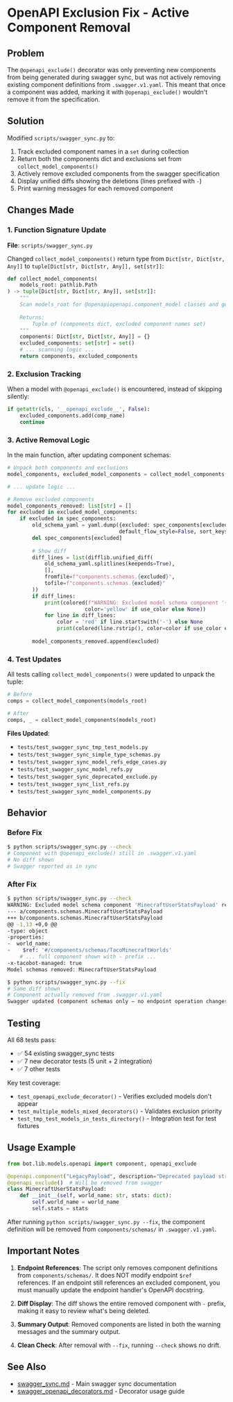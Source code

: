 # OpenAPI Exclusion Fix - Active Component Removal

## Problem

The `@openapi_exclude()` decorator was only preventing new components from being generated during swagger sync, but was not actively removing existing component definitions from `.swagger.v1.yaml`. This meant that once a component was added, marking it with `@openapi_exclude()` wouldn't remove it from the specification.

## Solution

Modified `scripts/swagger_sync.py` to:

1. Track excluded component names in a `set` during collection
2. Return both the components dict and exclusions set from `collect_model_components()`
3. Actively remove excluded components from the swagger specification
4. Display unified diffs showing the deletions (lines prefixed with `-`)
5. Print warning messages for each removed component

## Changes Made

### 1. Function Signature Update

**File**: `scripts/swagger_sync.py`

Changed `collect_model_components()` return type from `Dict[str, Dict[str, Any]]` to `tuple[Dict[str, Dict[str, Any]], set[str]]`:

```python
def collect_model_components(
    models_root: pathlib.Path
) -> tuple[Dict[str, Dict[str, Any]], set[str]]:
    """
    Scan models_root for @openapiopenapi.component_model classes and generate component schemas.
    
    Returns:
        Tuple of (components dict, excluded component names set)
    """
    components: Dict[str, Dict[str, Any]] = {}
    excluded_components: set[str] = set()
    # ... scanning logic ...
    return components, excluded_components
```

### 2. Exclusion Tracking

When a model with `@openapi_exclude()` is encountered, instead of skipping silently:

```python
if getattr(cls, '__openapi_exclude__', False):
    excluded_components.add(comp_name)
    continue
```

### 3. Active Removal Logic

In the main function, after updating component schemas:

```python
# Unpack both components and exclusions
model_components, excluded_model_components = collect_model_components(models_root)

# ... update logic ...

# Remove excluded components
model_components_removed: list[str] = []
for excluded in excluded_model_components:
    if excluded in spec_components:
        old_schema_yaml = yaml.dump({excluded: spec_components[excluded]}, 
                                    default_flow_style=False, sort_keys=False)
        del spec_components[excluded]
        
        # Show diff
        diff_lines = list(difflib.unified_diff(
            old_schema_yaml.splitlines(keepends=True),
            [],
            fromfile=f"components.schemas.{excluded}",
            tofile=f"components.schemas.{excluded}"
        ))
        if diff_lines:
            print(colored(f"WARNING: Excluded model schema component '{excluded}' removed.",
                         color='yellow' if use_color else None))
            for line in diff_lines:
                color = 'red' if line.startswith('-') else None
                print(colored(line.rstrip(), color=color if use_color else None))
        
        model_components_removed.append(excluded)
```

### 4. Test Updates

All tests calling `collect_model_components()` were updated to unpack the tuple:

```python
# Before
comps = collect_model_components(models_root)

# After
comps, _ = collect_model_components(models_root)
```

**Files Updated**:

- `tests/test_swagger_sync_tmp_test_models.py`
- `tests/test_swagger_sync_simple_type_schemas.py`
- `tests/test_swagger_sync_model_refs_edge_cases.py`
- `tests/test_swagger_sync_model_refs.py`
- `tests/test_swagger_sync_deprecated_exclude.py`
- `tests/test_swagger_sync_list_refs.py`
- `tests/test_swagger_sync_model_components.py`

## Behavior

### Before Fix

```bash
$ python scripts/swagger_sync.py --check
# Component with @openapi_exclude() still in .swagger.v1.yaml
# No diff shown
# Swagger reported as in sync
```

### After Fix

```bash
$ python scripts/swagger_sync.py --check
WARNING: Excluded model schema component 'MinecraftUserStatsPayload' removed.
--- a/components.schemas.MinecraftUserStatsPayload
+++ b/components.schemas.MinecraftUserStatsPayload
@@ -1,13 +0,0 @@
-type: object
-properties:
-  world_name:
-    $ref: '#/components/schemas/TacoMinecraftWorlds'
    # ... full component shown with - prefix ...
-x-tacobot-managed: true
Model schemas removed: MinecraftUserStatsPayload
```

```bash
$ python scripts/swagger_sync.py --fix
# Same diff shown
# Component actually removed from .swagger.v1.yaml
Swagger updated (component schemas only – no endpoint operation changes).
```

## Testing

All 68 tests pass:

- ✅ 54 existing swagger_sync tests
- ✅ 7 new decorator tests (5 unit + 2 integration)
- ✅ 7 other tests

Key test coverage:

- `test_openapi_exclude_decorator()` - Verifies excluded models don't appear
- `test_multiple_models_mixed_decorators()` - Validates exclusion priority
- `test_tmp_test_models_in_tests_directory()` - Integration test for test fixtures

## Usage Example

```python
from bot.lib.models.openapi import component, openapi_exclude

@openapi.component("LegacyPayload", description="Deprecated payload structure")
@openapi_exclude()  # Will be removed from swagger
class MinecraftUserStatsPayload:
    def __init__(self, world_name: str, stats: dict):
        self.world_name = world_name
        self.stats = stats
```

After running `python scripts/swagger_sync.py --fix`, the component definition will be removed from `components/schemas/` in `.swagger.v1.yaml`.

## Important Notes

1. **Endpoint References**: The script only removes component definitions from `components/schemas/`. It does NOT modify endpoint `$ref` references. If an endpoint still references an excluded component, you must manually update the endpoint handler's OpenAPI docstring.

2. **Diff Display**: The diff shows the entire removed component with `-` prefix, making it easy to review what's being deleted.

3. **Summary Output**: Removed components are listed in both the warning messages and the summary output.

4. **Clean Check**: After removal with `--fix`, running `--check` shows no drift.

## See Also
- [swagger_sync.md](./swagger_sync.md) - Main swagger sync documentation
- [swagger_openapi_decorators.md](./swagger_openapi_decorators.md) - Decorator usage guide
